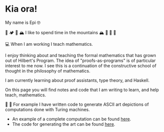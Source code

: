 # Kia ora!

My name is Epi :nerd_face:

:deciduous_tree: :camping: :deciduous_tree: :mountain_snow: I like to spend time in the mountains :mountain_snow: :deciduous_tree: :deciduous_tree: :deciduous_tree:

:computer: When I am working I teach mathematics.

I enjoy thinking about and teaching the formal mathematics that has grown out of Hilbert's Program. 
The idea of "proofs-as-programs" is of particular interest to me now. I see this is a continuation of the constructive school of thought in the philosophy of mathematics.

I am currently learning about proof assistants, type theory, and Haskell. 


On this page you will find notes and code that I am writing to learn, and help teach, mathematics. 

:abacus: :robot: For example I have written code to generate ASCII art depictions of computations done with Turing machines.
  - An example of a complete computation can be found [here](https://github.com/epicurithmetic/turingMachine/blob/master/tm-output.txt). 
  - The code for generating the art can be found [here](https://github.com/epicurithmetic/turingMachine). 


<!---
epicurithmetic/epicurithmetic is a ✨ special ✨ repository because its `README.md` (this file) appears on your GitHub profile.
You can click the Preview link to take a look at your changes.
--->

